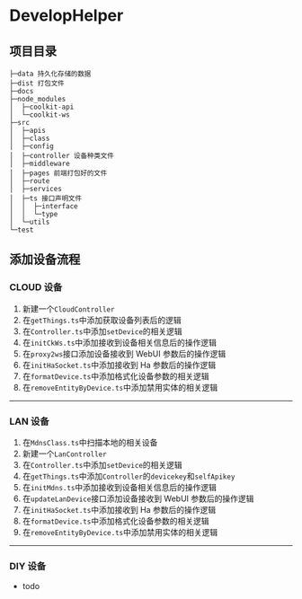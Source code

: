 # DevelopHelper

## 项目目录

```
├─data 持久化存储的数据
├─dist 打包文件
├─docs
├─node_modules
│  ├─coolkit-api
│  └─coolkit-ws
├─src
│  ├─apis
│  ├─class
│  ├─config
│  ├─controller 设备种类文件
│  ├─middleware
│  ├─pages 前端打包好的文件
│  ├─route
│  ├─services
│  ├─ts 接口声明文件
│  │  ├─interface
│  │  └─type
│  └─utils
└─test
```

## 添加设备流程

### CLOUD 设备

1. 新建一个`CloudController`
2. 在`getThings.ts`中添加获取设备列表后的逻辑
3. 在`Controller.ts`中添加`setDevice`的相关逻辑
4. 在`initCkWs.ts`中添加接收到设备相关信息后的操作逻辑
5. 在`proxy2ws`接口添加设备接收到 WebUI 参数后的操作逻辑
6. 在`initHaSocket.ts`中添加接收到 Ha 参数后的操作逻辑
7. 在`formatDevice.ts`中添加格式化设备参数的相关逻辑
8. 在`removeEntityByDevice.ts`中添加禁用实体的相关逻辑

---

### LAN 设备

1. 在`MdnsClass.ts`中扫描本地的相关设备
2. 新建一个`LanController`
3. 在`Controller.ts`中添加`setDevice`的相关逻辑
4. 在`getThings.ts`中添加`Controller`的`devicekey`和`selfApikey`
5. 在`initMdns.ts`中添加接收到设备相关信息后的操作逻辑
6. 在`updateLanDevice`接口添加设备接收到 WebUI 参数后的操作逻辑
7. 在`initHaSocket.ts`中添加接收到 Ha 参数后的操作逻辑
8. 在`formatDevice.ts`中添加格式化设备参数的相关逻辑
9. 在`removeEntityByDevice.ts`中添加禁用实体的相关逻辑

---

### DIY 设备

-   todo
